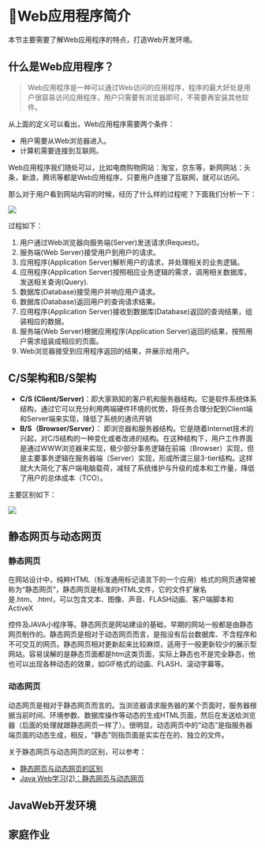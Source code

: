 # Web应用程序简介

本节主要需要了解Web应用程序的特点，打造Web开发环境。



## 什么是Web应用程序？

>Web应用程序是一种可以通过Web访问的应用程序，程序的最大好处是用户很容易访问应用程序，用户只需要有浏览器即可，不需要再安装其他软件。

从上面的定义可以看出，Web应用程序需要两个条件：

* 用户需要从Web浏览器进入。
* 计算机需要连接到互联网。

Web应用程序我们随处可以，比如电商购物网站：淘宝，京东等，新网网站：头条，新浪，腾讯等都是Web应用程序，只要用户连接了互联网，就可以访问。

那么对于用户看到网站内容的时候，经历了什么样的过程呢？下面我们分析一下：

![](http://ww1.sinaimg.cn/large/af4e9f79ly1g0fcpfvk15j20hx0btgm8.jpg)

过程如下：

1. 用户通过Web浏览器向服务端(Server)发送请求(Request)。
2. 服务端(Web Server)接受用户到用户的请求。
3. 应用程序(Application Server)解析用户的请求，并处理相关的业务逻辑。
4. 应用程序(Application Server)按照相应业务逻辑的需求，调用相关数据库，发送相关查询(Query).
5. 数据库(Database)接受用户并响应用户请求。
6. 数据库(Database)返回用户的查询请求结果。
7. 应用程序(Application Server)接收到数据库(Database)返回的查询结果，组装相应的数据。
8. 服务端(Web Server)根据应用程序(Application Server)返回的结果，按照用户需求组装成相应的页面。
9. Web浏览器接受到应用程序返回的结果，并展示给用户。



## C/S架构和B/S架构

*  **C/S (Client/Server)**：即大家熟知的客户机和服务器结构。它是软件系统体系结构，通过它可以充分利用两端硬件环境的优势，将任务合理分配到Client端和Server端来实现，降低了系统的通讯开销
* **B/S（Browser/Server）**： 即浏览器和服务器结构。它是随着Internet技术的兴起，对C/S结构的一种变化或者改进的结构。在这种结构下，用户工作界面是通过WWW浏览器来实现，极少部分事务逻辑在前端（Browser）实现，但是主要事务逻辑在服务器端（Server）实现，形成所谓三层3-tier结构。这样就大大简化了客户端电脑载荷，减轻了系统维护与升级的成本和工作量，降低了用户的总体成本（TCO）。

主要区别如下：

![](http://ww1.sinaimg.cn/large/af4e9f79ly1g0it6q9ktkg216f0b8myc.gif)



## 静态网页与动态网页

### 静态网页

在网站设计中，纯粹HTML（标准通用标记语言下的一个应用）格式的网页通常被称为“静态网页”，静态网页是标准的HTML文件，它的文件扩展名是.htm、.html，可以包含文本、图像、声音、FLASH动画、客户端脚本和ActiveX

控件及JAVA小程序等。静态网页是网站建设的基础，早期的网站一般都是由静态网页制作的。静态网页是相对于动态网页而言，是指没有后台数据库、不含程序和不可交互的网页。静态网页相对更新起来比较麻烦，适用于一般更新较少的展示型网站。容易误解的是静态页面都是htm这类页面，实际上静态也不是完全静态，他也可以出现各种动态的效果，如GIF格式的动画、FLASH、滚动字幕等。

### 动态网页

动态网页是相对于静态网页而言的。当浏览器请求服务器的某个页面时，服务器根据当前时间、环境参数、数据库操作等动态的生成HTML页面，然后在发送给浏览器（后面的处理就跟静态网页一样了）。很明显，动态网页中的“动态”是指服务器端页面的动态生成，相反，“静态”则指页面是实实在在的、独立的文件。

关于静态网页与动态网页的区别，可以参考：

* [静态网页与动态网页的区别](https://www.jianshu.com/p/649d2a0ebde5)
* [Java Web学习(2)：静态网页与动态网页](https://blog.csdn.net/erlian1992/article/details/51868799)



## JavaWeb开发环境





## 家庭作业

